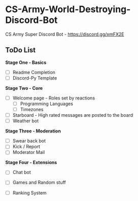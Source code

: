 # CS-Army-World-Destroying-Discord-Bot
CS Army Super Discord Bot - https://discord.gg/xmFX2E

## ToDo List

**Stage One - Basics**
 - [ ] Readme Completion
 - [ ] Discord-Py Template

**Stage Two - Core**
 - [ ] Welcome page - Roles set by reactions
    - [ ] Programming Languages
    - [ ] Timezones 
 - [ ] Starboard - High rated messages are posted to the board
 - [ ] Weather bot

**Stage Three - Moderation**
 - [ ] Swear back bot
 - [ ] Kick / Report
 - [ ] Moderator Mail 

**Stage Four - Extensions**
 - [ ] Chat bot
 - [ ] Games and Random stuff
 - [ ] Ranking System
 
 